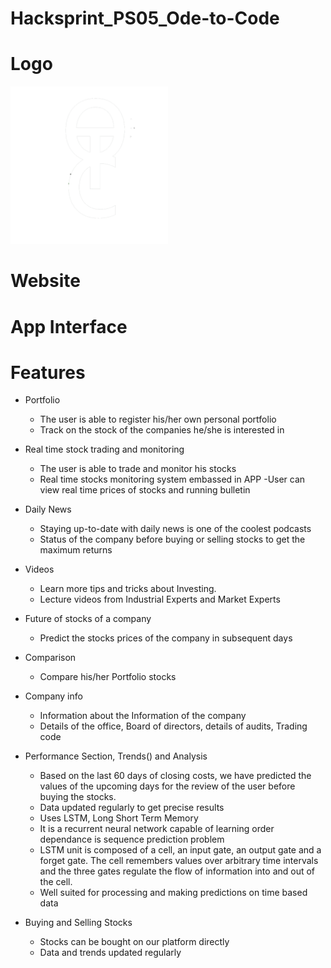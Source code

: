 # Hacksprint_PS05_Ode-to-Code

# Logo
<img src ="Readme Images/logo.png" style = "width: 50%;">

# Website

# App Interface


# Features
  - Portfolio
    - The user is able to register his/her own personal portfolio
    -  Track on the stock of the companies he/she is interested in
    
  - Real time stock trading and monitoring
    - The user is able to trade and monitor his stocks 
    - Real time stocks monitoring system embassed in APP
    -User can view real time prices of stocks and running bulletin
  
  - Daily News
    - Staying up-to-date with daily news is one of the coolest podcasts
    - Status of the company before buying or selling stocks to get the maximum returns
   
  - Videos
    - Learn more tips and tricks about Investing.
    - Lecture videos from Industrial Experts and Market Experts
    
  - Future of stocks of a company
    - Predict the stocks prices of the company in subsequent days
    
  - Comparison
    - Compare his/her Portfolio stocks
  
  - Company info
    - Information about the Information of the company 
    - Details of the office, Board of directors, details of audits, Trading code
   
  - Performance Section, Trends() and Analysis
    - Based on the last 60 days of closing costs, we have predicted the values of the upcoming days for the review of the user before buying the stocks.
    - Data updated regularly to get precise results
    - Uses LSTM, Long Short Term Memory
    - It is a recurrent neural network capable of learning order dependance is sequence prediction problem
    - LSTM unit is composed of a cell, an input gate, an output gate and a forget gate. The cell remembers values over arbitrary time intervals and the three gates regulate the flow of information into and out of the cell.
    - Well suited for processing and making predictions on time based data
    
  - Buying and Selling Stocks
    - Stocks can be bought on our platform directly
    - Data and trends updated regularly
  
